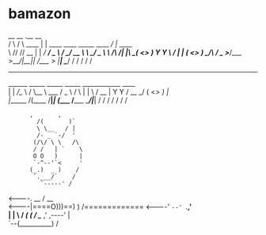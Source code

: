 # bamazon
 __      __       .__                                  __          
/  \    /  \ ____ |  |   ____  ____   _____   ____   _/  |_  ____  
\   \/\/   // __ \|  | _/ ___\/  _ \ /     \_/ __ \  \   __\/  _ \ 
 \        /\  ___/|  |_\  \__(  <_> )  Y Y  \  ___/   |  | (  <_> )
  \__/\  /  \___  >____/\___  >____/|__|_|  /\___  >  |__|  \____/ 
       \/       \/          \/            \/     \/                
__________                                            
\______   \_____    _____ _____  ____________   ____  
 |    |  _/\__  \  /     \\__  \ \___   /  _ \ /    \ 
 |    |   \ / __ \|  Y Y  \/ __ \_/    (  <_> )   |  \
 |______  /(____  /__|_|  (____  /_____ \____/|___|  /
        \/      \/      \/     \/      \/          \/ 


          ,       ,
            /(       )`
            \ \__   / |
            /- _ `-/  '
           (/\/ \ \   /\
           / /   | `    \
           O O   )      |
           `-^--'`<     '
          (_.)  _ )    /
           `.___/`    /
             `-----' /
<----.     __ / __   \
<----|====O)))==) \) /=============
<----'    `--' `.__,' \
             |         |
              \       /
          ____( (_   / \______
        ,'  ,----'   |        \
        `--{__________)       \/